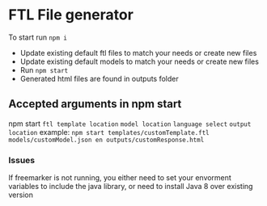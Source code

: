 # FTL File generator
To start run `npm i`
* Update existing default ftl files to match your needs or create new files
* Update existing default models to match your needs or create new files
* Run `npm start`
* Generated html files are found in  outputs folder

## Accepted arguments in npm start
npm start `ftl template location` `model location` `language select` `output location`
example: `npm start templates/customTemplate.ftl models/customModel.json en outputs/customResponse.html`

### Issues
If freemarker is not running, you either need to set your envorment variables to include the java library, or need to install Java 8 over existing version
